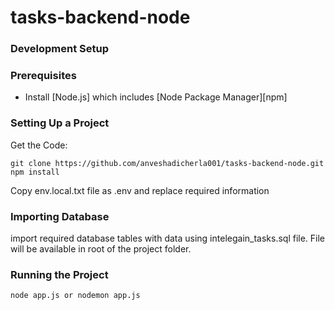 # tasks-backend-node

### Development Setup

### Prerequisites

- Install [Node.js] which includes [Node Package Manager][npm]

### Setting Up a Project

Get the Code:

```
git clone https://github.com/anveshadicherla001/tasks-backend-node.git
npm install
```

Copy env.local.txt file as .env and replace required information


### Importing Database

import required database tables with data using intelegain_tasks.sql file. File will be available in root of the project folder.


### Running the Project

```
node app.js or nodemon app.js
```
